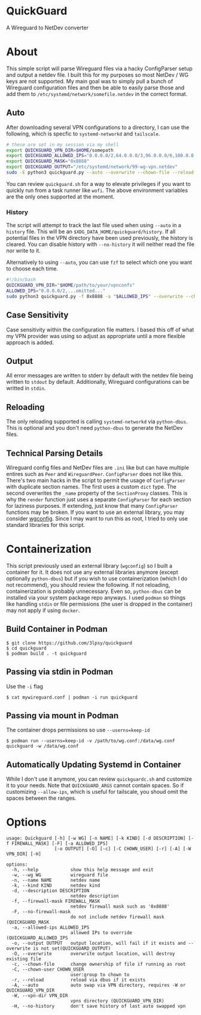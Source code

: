 # QuickGuard
A Wireguard to NetDev converter

# About
This simple script will parse Wireguard files via a hacky ConfigParser setup and output a netdev file. I built this for my purposes so most NetDev / WG keys are not supported. My main goal was to simply pull a bunch of Wireguard configuration files and then be able to easily parse those and add them to `/etc/systemd/network/somefile.netdev` in the correct format.

## Auto
After downloading several VPN configurations to a directory, I can use the following, which is specfic to `systemd-networkd` and `tailscale`.

```bash
# these are set in my session via my shell
export QUICKGUARD_VPN_DIR=$HOME/somepath
export QUICKGUARD_ALLOWED_IPS="0.0.0.0/2,64.0.0.0/3,96.0.0.0/6,100.0.0.0/10,100.128.0.0/9,101.0.0.0/8,102.0.0.0/7,104.0.0.0/5,112.0.0.0/4,128.0.0.0/1"
export QUICKGUARD_MASK="0x8888"
export QUICKGUARD_OUTPUT="/etc/systemd/network/99-wg-vpn.netdev"
sudo -E python3 quickguard.py --auto --overwrite --chown-file --reload
```

You can review `quickguard.sh` for a way to elevate privileges if you want to quickly run from a task runner like `wofi`. The above environment variables are the only ones supported at the moment.

### History
The script will attempt to track the last file used when using `--auto` in a `history` file. This will be an `$XDG_DATA_HOME/quickguard/history`. If all potential files in the VPN directory have been used previously, the history is cleared. You can disable history with `--no-history` it will neither read the file nor write to it.

Alternatively to using `--auto`, you can use `fzf` to select which one you want to choose each time.
```bash
#!/bin/bash
QUICKGUARD_VPN_DIR="$HOME/path/to/your/vpnconfs"
ALLOWED_IPS="0.0.0.0/2,...omitted..."
sudo python3 quickguard.py -f 0x8888 -a "$ALLOWED_IPS" --overwrite --chown-file --reload -w $(find "$QUICKGUARD_VPN_DIR" -type f -name '*.conf' | fzf --prompt="Select VPN config > ") -o /etc/systemd/network/somefile.netdev
```

## Case Sensitivity
Case sensitivity within the configuration file matters. I based this off of what my VPN provider was using so adjust as appropriate until a more flexible approach is added.

## Output
All error messages are written to stderr by default with the netdev file being written to `stdout` by default. Additionally, Wireguard configurations can be writted in `stdin`.

## Reloading
The only reloading supported is calling `systemd-networkd` via `python-dbus`. This is optional and you don't need `python-dbus` to generate the NetDev files.

## Technical Parsing Details
Wireguard config files and NetDev files are `.ini` like but can have multiple entires such as `Peer` and `WireguardPeer`. `ConfigParser` does not like this. There's two main hacks in the script to permit the usage of `ConfigParser` with duplicate section names. The first uses a custom `dict` type. The second overwrites the `_name` property of the `SectionProxy` classes. This is why the `render` function just uses a separate `ConfigParser` for each section for laziness purposes. If extending, just know that many `ConfigParser` functions may be broken. If you want to use an external library, you may consider [wgconfig](https://www.github.com/towalink/wgconfig). Since I may want to run this as root, I tried to only use standard libraries for this script.

# Containerization
This script previously used an external library (`wgconfig`) so I built a container for it. It does not use any external libraries anymore (except optionally `python-dbus`) but if you wish to use containerization (which I do not recommend), you should review the following. If not reloading, containerization is probably unnecessary. Even so, `python-dbus` can be installed via your system package repo anyways. I used `podman` so things like handling `stdin` or file permissions (the user is dropped in the container) may not apply if using `docker`.

## Build Container in Podman
```
$ git clone https://github.com/3lpsy/quickguard
$ cd quickguard
$ podman build . -t quickguard
```

## Passing via stdin in Podman
Use the `-i` flag
```
$ cat mywireguard.conf | podman -i run quickguard
```

## Passing via mount in Podman
The container drops permissions so use `--userns=keep-id`
```
$ podman run --userns=keep-id -v /path/to/wg.conf:/data/wg.conf quickguard -w /data/wg.conf
```

## Automatically Updating Systemd in Container
While I don't use it anymore, you can review `quickguardc.sh` and customize it to your needs. Note that `QUICKGUARD_ARGS` cannot contain spaces. So if customizing `--allow-ips`, which is useful for tailscale, you shoud omit the spaces between the ranges.

# Options
```
usage: Quickguard [-h] [-w WG] [-n NAME] [-k KIND] [-d DESCRIPTION] [-f FIREWALL_MASK] [-F] [-a ALLOWED_IPS]
                  [-o OUTPUT] [-O] [-c] [-C CHOWN_USER] [-r] [-A] [-W VPN_DIR] [-H]

options:
  -h, --help            show this help message and exit
  -w, --wg WG           wireguard file
  -n, --name NAME       netdev name
  -k, --kind KIND       netdev kind
  -d, --description DESCRIPTION
                        netdev description
  -f, --firewall-mask FIREWALL_MASK
                        netdev firewall mask such as '0x8888'
  -F, --no-firewall-mask
                        do not include netdev firewall mask (QUICKGUARD_MASK
  -a, --allowed-ips ALLOWED_IPS
                        allowed IPs to override (QUICKGUARD_ALLOWED_IPS
  -o, --output OUTPUT   output location, will fail if it exists and --overwrite is not set(QUICKGUARD_OUTPUT)
  -O, --overwrite       overwrite output location, will destroy existing file
  -c, --chown-file      change ownership of file if running as root
  -C, --chown-user CHOWN_USER
                        user:group to chown to
  -r, --reload          reload via dbus if it exists
  -A, --auto            auto swap via VPN directory, requires -W or QUICKGUARD_VPN_DIR
  -W, --vpn-dir VPN_DIR
                        vpns directory (QUICKGUARD_VPN_DIR)
  -H, --no-history      don't save history of last auto swapped vpn
```
